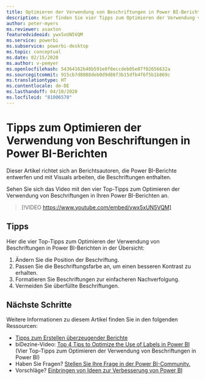```yaml
---
title: Optimieren der Verwendung von Beschriftungen in Power BI-Berichten
description: Hier finden Sie vier Tipps zum Optimieren der Verwendung von Beschriftungen in Power BI-Berichtsvisuals in Power BI Desktop oder dem Power BI-Dienst.
author: peter-myers
ms.reviewer: asaxton
featuredvideoid: ywx5xUN5VQM
ms.service: powerbi
ms.subservice: powerbi-desktop
ms.topic: conceptual
ms.date: 02/15/2020
ms.author: v-pemyer
ms.openlocfilehash: 54364162b48b591e0f8eccdeb05e07f02656632a
ms.sourcegitcommit: 915cb7d8088deb0d9d86f3b15dfb4f6f5b1b869c
ms.translationtype: HT
ms.contentlocale: de-DE
ms.lasthandoff: 04/10/2020
ms.locfileid: "81006570"
---
```

# <a name="tips-to-optimize-the-use-of-labels-in-power-bi-reports"></a>Tipps zum Optimieren der Verwendung von Beschriftungen in Power BI-Berichten

Dieser Artikel richtet sich an Berichtsautoren, die Power BI-Berichte entwerfen und mit Visuals arbeiten, die Beschriftungen enthalten.

Sehen Sie sich das Video mit den vier Top-Tipps zum Optimieren der Verwendung von Beschriftungen in Ihren Power BI-Berichten an.

> [!VIDEO https://www.youtube.com/embed/ywx5xUN5VQM]

## <a name="tips"></a>Tipps

Hier die vier Top-Tipps zum Optimieren der Verwendung von Beschriftungen in Power BI-Berichten in der Übersicht:

1. Ändern Sie die Position der Beschriftung.
1. Passen Sie die Beschriftungsfarbe an, um einen besseren Kontrast zu erhalten.
1. Formatieren Sie Beschriftungen zur einfacheren Nachverfolgung.
1. Vermeiden Sie überfüllte Beschriftungen.

## <a name="next-steps"></a>Nächste Schritte

Weitere Informationen zu diesem Artikel finden Sie in den folgenden Ressourcen:

- [Tipps zum Erstellen überzeugender Berichte](../power-bi-reports-tips-and-tricks-for-creating.md)
- biDezine-Video: [Top 4 Tips to Optimize the Use of Labels in Power BI](https://www.youtube.com/watch?v=ywx5xUN5VQM) (Vier Top-Tipps zum Optimieren der Verwendung von Beschriftungen in Power BI)
- Haben Sie Fragen? [Stellen Sie Ihre Frage in der Power BI-Community.](https://community.powerbi.com/)
- Vorschläge? [Einbringen von Ideen zur Verbesserung von Power BI](https://ideas.powerbi.com)
